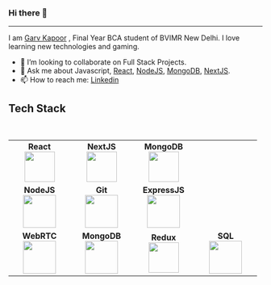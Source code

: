 ### Hi there 👋
-------------



I am [Garv Kapoor](https://github.com/garv9852) , Final Year BCA student of BVIMR New Delhi. I love learning new technologies and gaming.


- 👯 I’m looking to collaborate on Full Stack Projects.
- 💬 Ask me about Javascript, [React](https://reactjs.org), [NodeJS](https://nodejs.org/en/), [MongoDB](https://www.mongodb.com), [NextJS](https://nextjs.org/).
- 📫 How to reach me: [Linkedin](https://www.linkedin.com/in/garv-kapoor-023932116/) 



Tech Stack
 -------------
 <br>
<table>
<tbody>
 <tr>
<td align="center" width="20%">
<span><b><center>React</center></b></span> 
<img height=60px src="https://user-images.githubusercontent.com/34672810/87503710-8b19e680-c682-11ea-953b-07be433fcb30.png"> 
</td>

<td align="center" width="20%">
<span><b><center>NextJS</center></b></span> 
<img height=60px src="https://upload.wikimedia.org/wikipedia/commons/thumb/8/8e/Nextjs-logo.svg/1200px-Nextjs-logo.svg.png"> 
</td>

<td align="center" width="20%">
<span><b><center>MongoDB</center></b></span> 
<img height=60px src="https://user-images.githubusercontent.com/34672810/87503810-cae0ce00-c682-11ea-897b-da867d9e98ed.png"> 
</td>
</tr>

<tr>
<td align="center" width="20%">
<span><b><center>NodeJS</center></b></span> 
<img height=65px src="https://user-images.githubusercontent.com/34672810/87504585-8c4c1300-c684-11ea-9187-ade92a289e49.png"> 
</td>

<td align="center" width="20%">
<span><b><center>Git</center></b></span> 
<img height=65px src="https://git-scm.com/images/logos/downloads/Git-Logo-2Color.png"> 
</td>

<td align="center" width="20%">
<span><b><center>ExpressJS</center></b></span> 
<img height=65px src="https://expressjs.com/images/express-facebook-share.png"> 
</td>
</tr>

<tr>
<td align="center" width="20%">
<span><b><center>WebRTC</center></b></span> 
<img height=65px src="https://www.scientiamobile.com/wp-content/uploads/2018/04/WebRTC-740-fi.png"> 
</td>

<td align="center" width="20%">
<span><b><center>MongoDB</center></b></span> 
<img height=65px src="https://www.logolynx.com/images/logolynx/d5/d50b83324fb4fbab14cdfaf47409115b.jpeg"> 
</td>

<td align="center" width="20%">
<span><b><center>Redux</center></b></span> 
<img height=60px src="https://user-images.githubusercontent.com/34672810/87503886-f4015e80-c682-11ea-9ec5-ec83dd87ca73.png"> 
</td>

<td align="center" width="20%">
<span><b><center>SQL</center></b></span> 
<img height=65px src="https://i0.wp.com/www.complexsql.com/wp-content/uploads/2017/01/sql-logo.jpg?ssl=1"> 
</td>
</tr>

</tbody>
</table>

